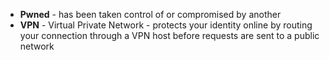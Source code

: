
- **Pwned** - has been taken control of or compromised by another
- **VPN** - Virtual Private Network - protects your identity online by routing your connection through a VPN host before requests are sent to a public network